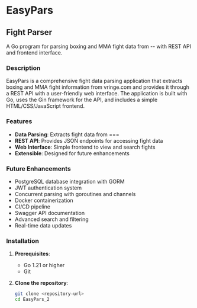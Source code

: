 # EasyPars

## Fight Parser

A Go program for parsing boxing and MMA fight data from -- with REST API and frontend interface.

### Description

EasyPars is a comprehensive fight data parsing application that extracts boxing and MMA fight information from vringe.com and provides it through a REST API with a user-friendly web interface. The application is built with Go, uses the Gin framework for the API, and includes a simple HTML/CSS/JavaScript frontend.

### Features

- **Data Parsing**: Extracts fight data from ===
- **REST API**: Provides JSON endpoints for accessing fight data
- **Web Interface**: Simple frontend to view and search fights
- **Extensible**: Designed for future enhancements

### Future Enhancements

- PostgreSQL database integration with GORM
- JWT authentication system
- Concurrent parsing with goroutines and channels
- Docker containerization
- CI/CD pipeline
- Swagger API documentation
- Advanced search and filtering
- Real-time data updates

### Installation

1. **Prerequisites**:
   - Go 1.21 or higher
   - Git

2. **Clone the repository**:
   ```bash
   git clone <repository-url>
   cd EasyPars_2
